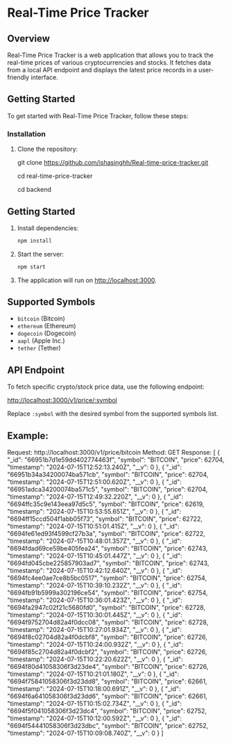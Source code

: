 # Real-Time Price Tracker

## Overview

Real-Time Price Tracker is a web application that allows you to track the real-time prices of various cryptocurrencies and stocks. It fetches data from a local API endpoint and displays the latest price records in a user-friendly interface.

## Getting Started

To get started with Real-Time Price Tracker, follow these steps:

### Installation

1. Clone the repository:

   git clone https://github.com/ishasinghh/Real-time-price-tracker.git

   cd real-time-price-tracker

   cd backend

## Getting Started

1. Install dependencies:

   ```bash
   npm install
   ```

2. Start the server:

   ```bash
   npm start
   ```

3. The application will run on [http://localhost:3000](http://localhost:3000).

## Supported Symbols

- `bitcoin` (Bitcoin)
- `ethereum` (Ethereum)
- `dogecoin` (Dogecoin)
- `aapl` (Apple Inc.)
- `tether` (Tether)

## API Endpoint

To fetch specific crypto/stock price data, use the following endpoint:

[http://localhost:3000/v1/price/:symbol](http://localhost:3000/v1/price/:symbol)

Replace `:symbol` with the desired symbol from the supported symbols list.

## Example:

Request: http://localhost:3000/v1/price/bitcoin
Method: GET
Response:
[
{
"_id": "66951b7d1e59dd402774463f",
"symbol": "BITCOIN",
"price": 62704,
"timestamp": "2024-07-15T12:52:13.240Z",
"__v": 0
},
{
"_id": "66951b34a34200074ba571cb",
"symbol": "BITCOIN",
"price": 62704,
"timestamp": "2024-07-15T12:51:00.620Z",
"__v": 0
},
{
"_id": "66951adca34200074ba571c5",
"symbol": "BITCOIN",
"price": 62704,
"timestamp": "2024-07-15T12:49:32.220Z",
"__v": 0
},
{
"_id": "6694ffc35c9e143eea97d5c5",
"symbol": "BITCOIN",
"price": 62619,
"timestamp": "2024-07-15T10:53:55.651Z",
"__v": 0
},
{
"_id": "6694ff15ccd504f1abb05f73",
"symbol": "BITCOIN",
"price": 62722,
"timestamp": "2024-07-15T10:51:01.415Z",
"__v": 0
},
{
"_id": "6694fe61ed93f4599cf27b3a",
"symbol": "BITCOIN",
"price": 62722,
"timestamp": "2024-07-15T10:48:01.357Z",
"__v": 0
},
{
"_id": "6694fdad69ce59be405fea24",
"symbol": "BITCOIN",
"price": 62743,
"timestamp": "2024-07-15T10:45:01.447Z",
"__v": 0
},
{
"_id": "6694fd045cbe225857903ad7",
"symbol": "BITCOIN",
"price": 62743,
"timestamp": "2024-07-15T10:42:12.640Z",
"__v": 0
},
{
"_id": "6694fc4ee0ae7ce8b5bc0517",
"symbol": "BITCOIN",
"price": 62754,
"timestamp": "2024-07-15T10:39:10.232Z",
"__v": 0
},
{
"_id": "6694fb91b5999a302196ce54",
"symbol": "BITCOIN",
"price": 62754,
"timestamp": "2024-07-15T10:36:01.423Z",
"__v": 0
},
{
"_id": "6694fa2947c02f21c5680fd0",
"symbol": "BITCOIN",
"price": 62728,
"timestamp": "2024-07-15T10:30:01.445Z",
"__v": 0
},
{
"_id": "6694f9752704d82a4f0dcc08",
"symbol": "BITCOIN",
"price": 62728,
"timestamp": "2024-07-15T10:27:01.934Z",
"__v": 0
},
{
"_id": "6694f8c02704d82a4f0dcbf8",
"symbol": "BITCOIN",
"price": 62726,
"timestamp": "2024-07-15T10:24:00.932Z",
"__v": 0
},
{
"_id": "6694f85c2704d82a4f0dcbf2",
"symbol": "BITCOIN",
"price": 62726,
"timestamp": "2024-07-15T10:22:20.622Z",
"__v": 0
},
{
"_id": "6694f80d41058306f3d23de4",
"symbol": "BITCOIN",
"price": 62726,
"timestamp": "2024-07-15T10:21:01.180Z",
"__v": 0
},
{
"_id": "6694f75841058306f3d23dd8",
"symbol": "BITCOIN",
"price": 62661,
"timestamp": "2024-07-15T10:18:00.691Z",
"__v": 0
},
{
"_id": "6694f6a641058306f3d23dd6",
"symbol": "BITCOIN",
"price": 62661,
"timestamp": "2024-07-15T10:15:02.734Z",
"__v": 0
},
{
"_id": "6694f5f041058306f3d23dc4",
"symbol": "BITCOIN",
"price": 62752,
"timestamp": "2024-07-15T10:12:00.592Z",
"__v": 0
},
{
"_id": "6694f54441058306f3d23dbc",
"symbol": "BITCOIN",
"price": 62752,
"timestamp": "2024-07-15T10:09:08.740Z",
"__v": 0
}
]
